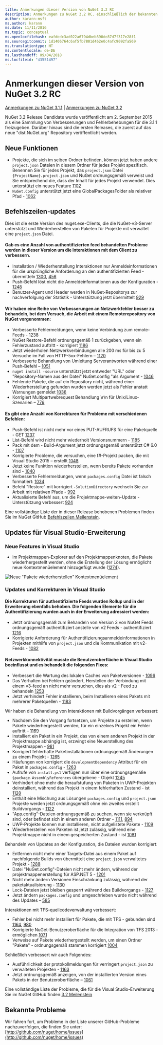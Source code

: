 ```yaml
---
title: Anmerkungen dieser Version von NuGet 3.2 RC
description: Anmerkungen zu NuGet 3.2 RC, einschließlich der bekannten Probleme, Fehlerkorrekturen, hinzugefügter Features und DCRs.
author: karann-msft
ms.author: karann
ms.date: 11/11/2016
ms.topic: conceptual
ms.openlocfilehash: eafdedc3ad022a6794dbeb390de87d7f317e28f1
ms.sourcegitcommit: 1d1406764c6af5fb7801d462e0c4afc9092fa569
ms.translationtype: HT
ms.contentlocale: de-DE
ms.lasthandoff: 09/04/2018
ms.locfileid: "43551497"
---
```

# <a name="nuget-32-rc-release-notes"></a>Anmerkungen dieser Version von NuGet 3.2 RC

[Anmerkungen zu NuGet 3.1.1](../release-notes/nuget-3.1.1.md) | [Anmerkungen zu NuGet 3.2](../release-notes/nuget-3.2.md)

NuGet 3.2 Release Candidate wurde veröffentlicht am 2. September 2015 als eine Sammlung von Verbesserungen und Fehlerbehebungen für die 3.1.1 freizugeben.  Darüber hinaus sind die ersten Releases, die zuerst auf das neue "dist.NuGet.org" Repository veröffentlicht werden.

## <a name="new-features"></a>Neue Funktionen

* Projekte, die sich im selben Ordner befinden, können jetzt haben andere `project.json` Dateien in diesem Ordner für jedes Projekt spezifisch.  Benennen Sie für jedes Projekt, das `project.json` Datei `{ProjectName}.project.json` und NuGet ordnungsgemäß verweist und Sie entsprechend die, dass der Inhalt für jedes Projekt verwendet.  Dies unterstützt ein neues Feature [1102](https://github.com/NuGet/Home/issues/1102)
* `NuGet.Config` unterstützt jetzt eine GlobalPackagesFolder als relativer Pfad - [1062](https://github.com/NuGet/Home/issues/1062)

## <a name="command-line-updates"></a>Befehlszeilen-updates

Dies ist die erste Version des nuget.exe-Clients, die die NuGet-v3-Server unterstützt und Wiederherstellen von Paketen für Projekte mit verwaltet eine `project.json` Datei.

#### <a name="there-were-a-number-of-authenticated-feed-issues-that-were-addressed-in-this-release-to-improve-interactions-with-the-client"></a>Gab es eine Anzahl von authentifizierten feed behandelten Probleme werden in dieser Version um die Interaktionen mit dem Client zu verbessern.

* Installation / Wiederherstellung Interaktionen nur Anmeldeinformationen für die ursprüngliche Anforderung an den authentifizierten Feed - übermitteln [1300](https://github.com/NuGet/Home/issues/1300), [456](https://github.com/NuGet/Home/issues/456)
* Push-Befehl löst nicht die Anmeldeinformationen aus der Konfiguration - [1248](https://github.com/NuGet/Home/issues/1248)
* Benutzer-Agent und Header werden in NuGet-Repositorys zur nachverfolgung der Statistik - Unterstützung jetzt übermittelt [929](https://github.com/NuGet/Home/issues/929)

#### <a name="we-made-a-number-of-improvements-to-better-handle-network-failures-while-attempting-to-work-with-a-remote-nuget-repository"></a>Wir haben eine Reihe von Verbesserungen an Netzwerkfehler besser zu behandeln, bei dem Versuch, die Arbeit mit einem Remoterepository von NuGet vorgenommen:

* Verbesserte Fehlermeldungen, wenn keine Verbindung zum remote-Feeds - [1238](https://github.com/NuGet/Home/issues/1238)
* NuGet Restore-Befehl ordnungsgemäß 1 zurückgeben, wenn ein Fehlerzustand auftritt - korrigiert [1186](https://github.com/NuGet/Home/issues/1186)
* Jetzt wiederholen Netzwerkverbindungen alle 200 ms für bis zu 5 Versuche im Fall von HTTP-5xx-Fehlern – [1120](https://github.com/NuGet/Home/issues/1120)
* Verbesserte Behandlung von Umleitung Serverantworten während einer Push-Befehl – [1051](https://github.com/NuGet/Home/issues/1051)
* `nuget install -source` unterstützt jetzt entweder "URL" oder "Repository-Namen aus der Datei" NuGet.config "als Argument - [1046](https://github.com/NuGet/Home/issues/1046)
* Fehlende Pakete, die auf ein Repository nicht, während einer Wiederherstellung gefunden wurden werden jetzt als Fehler anstatt Warnungen gemeldet [1038](https://github.com/NuGet/Home/issues/1038)
* Korrigiert Multipartwebrequest Behandlung \r\n für Unix/Linux-Szenarien – [776](https://github.com/NuGet/Home/issues/776)

#### <a name="there-are-a-number-of-fixes-to-issues-with-various-commands"></a>Es gibt eine Anzahl von Korrekturen für Probleme mit verschiedenen Befehlen:

* Push-Befehl ist nicht mehr vor eines PUT-AUFRUFS für eine Paketquelle - GET [1237](https://github.com/NuGet/Home/issues/1237)
* List-Befehl wird nicht mehr wiederholt Versionsnummern - [1185](https://github.com/NuGet/Home/issues/1185)
* Pack mit dem - Build-Argument jetzt ordnungsgemäß unterstützt C# 6.0 - [1107](https://github.com/NuGet/Home/issues/1107)
* Korrigierte Probleme, die versuchen, eine f#-Projekt packen, die mit Visual Studio 2015 – erstellt [1048](https://github.com/NuGet/Home/issues/1048)
* Jetzt keine Funktion wiederherstellen, wenn bereits Pakete vorhanden sind - [1040](https://github.com/NuGet/Home/issues/1040)
* Verbesserte Fehlermeldungen, wenn `packages.config` Datei ist falsch formatiert: [1034](https://github.com/NuGet/Home/issues/1034)
* Befehl "Restore" mit korrigiert `-SolutionDirectory` wechseln Sie zur Arbeit mit relativen Pfade - [992](https://github.com/NuGet/Home/issues/992)
* Aktualisierte Befehl aus, um die Projektmappe-weiten-Update - Unterstützung verbessert [924](https://github.com/NuGet/Home/issues/924)

Eine vollständige Liste der in dieser Release behobenen Problemen finden Sie im NuGet GitHub [Befehlszeilen Meilenstein](https://github.com/nuget/home/issues?utf8=%E2%9C%93&q=is%3Aissue+milestone%3A3.2.0-commandline+is%3Aclosed+-label%3AClosedAs%3ADuplicate).

## <a name="visual-studio-extension-updates"></a>Updates für Visual Studio-Erweiterung

### <a name="new-features-in-visual-studio"></a>Neue Features in Visual Studio

* Im Projektmappen-Explorer auf den Projektmappenknoten, die Pakete wiederhergestellt werden, ohne die Erstellung der Lösung ermöglicht neue Kontextmenüelement hinzugefügt wurde ([1274](https://github.com/NuGet/Home/issues/1274)).

![Neue "Pakete wiederherstellen" Kontextmenüelement](./media/NuGet-3.2/newContextMenu.png)

### <a name="updates-and-fixes-in-visual-studio"></a>Updates und Korrekturen in Visual Studio

#### <a name="the-fixes-for-authenticated-feeds-were-rolled-up-and-addressed-in-the-extension-as-well--the-following-authentication-items-were-also-addressed-in-the-extension"></a>Die Korrekturen für authentifizierte Feeds wurden Rollup und in der Erweiterung ebenfalls behoben.  Die folgenden Elemente für die Authentifizierung wurden auch in der Erweiterung adressiert werden:

* Jetzt ordnungsgemäß zum Behandeln von Version 3 von NuGet Feeds ordnungsgemäß authentifiziert anstelle von v2 Feeds - authentifiziert [1216](https://github.com/NuGet/Home/issues/1216)
* Korrigierte Anforderung für Authentifizierungsanmeldeinformationen in Projekten mithilfe von `project.json` und die Kommunikation mit v2-Feeds - [1082](https://github.com/NuGet/Home/issues/1082)

#### <a name="network-connectivity-had-affected-the-user-interface-in-visual-studio-and-we-addressed-this-with-the-following-fixes"></a>Netzwerkkonnektivität musste die Benutzeroberfläche in Visual Studio beeinflusst und es behandelt die folgenden Fixes:

* Verbessert die Wartung des lokalen Caches von Paketversionen - [1096](https://github.com/NuGet/Home/issues/1096)
* Das Verhalten bei Fehlern geändert, Herstellen der Verbindung mit einem v3-feed an nicht mehr versuchen, dies als v2 - Feed zu behandeln [1253](https://github.com/NuGet/Home/issues/1253)
* Jetzt verhindert Fehler installieren, beim Installieren eines Pakets mit mehrerer Paketquellen - [1183](https://github.com/NuGet/Home/issues/1183)

Wir haben die Behandlung von Interaktionen mit Buildvorgängen verbessert:

* Nachdem Sie den Vorgang fortsetzen, um Projekte zu erstellen, wenn Pakete wiederhergestellt werden, für ein einzelnes Projekt ein Fehler auftritt – [1169](https://github.com/NuGet/Home/issues/1169)
* Installiert ein Paket in ein Projekt, das von einem anderen Projekt in der Projektmappe abhängig ist, erzwingt eine Neuerstellung des Projektmappen - [981](https://github.com/NuGet/Home/issues/981)
* Korrigiert fehlerhafte Paketinstallationen ordnungsgemäß Änderungen zu einem Projekt - [1265](https://github.com/NuGet/Home/issues/1265)
* Häufungen von korrigiert die `developmentDependency` Attribut für ein Paket in `packages.config`  -  [1263](https://github.com/NuGet/Home/issues/1263)
* Aufrufe von `install.ps1` verfügen nun über eine ordnungsgemäße `$package.AssemblyReferences` übergebene - Objekt [1245](https://github.com/NuGet/Home/issues/1245)
* Verhindert ohne mehr die heraufstufung von Paketen in UWP-Projekten deinstalliert, während das Projekt in einem fehlerhaften Zustand - ist [1128](https://github.com/NuGet/Home/issues/1128)
* Enthält eine Mischung aus Lösungen `packages.config` und `project.json` Projekte werden jetzt ordnungsgemäß ohne ein zweites erstellt Buildvorgangs - [1122](https://github.com/NuGet/Home/issues/1122)
* "App.config"-Dateien ordnungsgemäß zu suchen, wenn sie verknüpft sind, oder befindet sich in einem anderen Ordner - [1111](https://github.com/NuGet/Home/issues/1111), [894](https://github.com/NuGet/Home/issues/894)
* UWP-Projekte können nun installieren, nicht aufgelistete Pakete - [1109](https://github.com/NuGet/Home/issues/1109)
* Wiederherstellen von Paketen ist jetzt zulässig, während eine Projektmappe nicht in einem gespeicherten Zustand - ist [1081](https://github.com/NuGet/Home/issues/1081)


Behandeln von Updates an der Konfiguration, die Dateien wurden korrigiert:

* Entfernen nicht mehr einer Targets-Datei aus einem Paket auf nachfolgende Builds von übermittelt eine `project.json` verwaltetes Projekt - [1288](https://github.com/NuGet/Home/issues/1288)
* Datei "NuGet.config"-Dateien nicht mehr ändern, während der projektmappenerstellung für ASP.NET 5 - [1201](https://github.com/NuGet/Home/issues/1201)
* Nicht mehr ändern Versionen Einschränkung zulässig, während der paketaktualisierung - [1130](https://github.com/NuGet/Home/issues/1130)
* Lock-Dateien jetzt bleiben gesperrt während des Buildvorgangs - [1127](https://github.com/NuGet/Home/issues/1127)
* Jetzt ändern `packages.config` und umgeschrieben wurde nicht während des Updates – [585](https://github.com/NuGet/Home/issues/585)


Interaktionen mit TFS-quellcodeverwaltung verbessert:

* Fehler bei nicht mehr installiert für Pakete, die mit TFS - gebunden sind [1164](https://github.com/NuGet/Home/issues/1164), [980](https://github.com/NuGet/Home/issues/980)
* Korrigierte NuGet-Benutzeroberfläche für die Integration von TFS 2013 – ermöglichen [1071](https://github.com/NuGet/Home/issues/1071)
* Verweise auf Pakete wiederhergestellt werden, um einen Ordner "Pakete" - ordnungsgemäß stammen korrigiert [1004](https://github.com/NuGet/Home/issues/1004)

Schließlich verbessert wir auch Folgendes:

* Ausführlichkeit der protokollmeldungen für verringert `project.json` zu verwalteten Projekten - [1163](https://github.com/NuGet/Home/issues/1163)
* Jetzt ordnungsgemäß anzeigen, von der installierten Version eines Pakets in der Benutzeroberfläche – [1061](https://github.com/NuGet/Home/issues/1061)


Eine vollständige Liste der Probleme, die für die Visual Studio-Erweiterung Sie im NuGet GitHub finden [3.2 Meilenstein](https://github.com/nuget/home/issues?q=is%3Aissue+is%3Aclosed+-label%3AClosedAs%3ADuplicate+milestone%3A3.2)

## <a name="known-issues"></a>Bekannte Probleme

Wir fahren fort, um Probleme in der Liste unserer GitHub-Probleme nachzuverfolgen, die finden Sie unter: [http://github.com/nuget/home/issues](http://github.com/nuget/home/issues)
